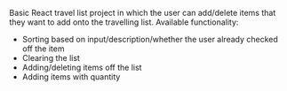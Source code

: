 Basic React travel list project in which the user can add/delete items that they want to add onto the travelling list.
Available functionality:
- Sorting based on input/description/whether the user already checked off the item
- Clearing the list
- Adding/deleting items off the list
- Adding items with quantity
